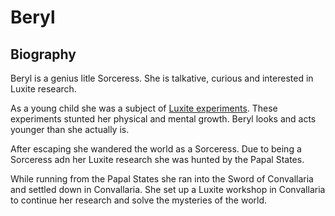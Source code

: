 # Beryl

## Biography

Beryl is a genius litle Sorceress.  She is talkative, curious and interested in Luxite research.

As a young child she was a subject of [Luxite experiments](../events/luxite-experiments.md).  These experiments stunted her physical and mental growth.  Beryl looks and acts younger than she actually is.

After escaping she wandered the world as a Sorceress.  Due to being a Sorceress adn her Luxite research she was hunted by the Papal States.

While running from the Papal States she ran into the Sword of Convallaria and settled down in Convallaria.  She set up a Luxite workshop in Convallaria to continue her research and solve the mysteries of the world.

